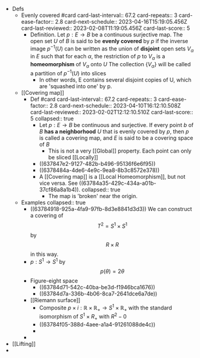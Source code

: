 - Defs
	- Evenly covered #card
	  card-last-interval:: 67.2
	  card-repeats:: 3
	  card-ease-factor:: 2.8
	  card-next-schedule:: 2023-04-16T15:19:05.456Z
	  card-last-reviewed:: 2023-02-08T11:19:05.456Z
	  card-last-score:: 5
		- Definition. Let $p : E \rightarrow B$ be a continuous surjective map. The open set $U$ of $B$ is said to be **evenly covered** by $p$ if the inverse image $p^{-1}(U)$ can be written as the union of **disjoint** open sets $V_\alpha$ in $E$ such that for each $\alpha$, the restriction of $p$ to $V_\alpha$ is a **homeomorphism** of $V_\alpha$ onto $U$ The collection $\left\{V_\alpha\right\}$ will be called a partition of $p^{-1}(U)$ into slices
			- In other words, E contains several disjoint copies of U, which are 'squashed into one' by p.
	- [[Covering map]]
		- Def #card
		  card-last-interval:: 67.2
		  card-repeats:: 3
		  card-ease-factor:: 2.8
		  card-next-schedule:: 2023-04-10T16:12:10.508Z
		  card-last-reviewed:: 2023-02-02T12:12:10.510Z
		  card-last-score:: 5
		  collapsed:: true
			- Let $p: E \rightarrow B$ be continuous and surjective. If every point $b$ of $B$ **has a neighborhood** $U$ that is evenly covered by $p$, then $p$ is called a covering map, and $E$ is said to be a covering space of $B$
				- This is not a very [[Global]] property. Each point can only be sliced [[Locally]]
			- ((637847e2-9127-482b-b496-95136f6e6f95))
			- ((6378484a-4de6-4e9c-9ea8-8b3c8572e378))
			- A [[Covering map]] is a [[Local Homeomorphism]], but not vice versa. See ((63784a35-429c-434a-a01b-37cf86a8a1b4)).
			  collapsed:: true
				- The map is 'broken' near the origin.
	- Examples
	  collapsed:: true
		- ((63784918-925a-4fa9-97fb-8d3e8841d3d3))
		  We can construct a covering of $$T^2=S^1\times S^1$$ by $$R\times R$$ in this way.
		- $p:S^1\to S^1$ by $$p(\theta)=2\theta$$
		- Figure-eight space
			- ((63784d71-542c-40ba-be3d-f1946bca1676))
			- ((63784d7a-336b-4b06-8ca7-2641dce6a7de))
		- [[Riemann surface]]
			- Composite $p \times i: \mathbb{R} \times \mathbb{R}_{+} \longrightarrow S^1 \times \mathbb{R}_{+}$ with the standard isomorphism of $S^1\times R_+$ with $R^2-0$
			- ((63784f05-388d-4aee-a1a4-91261088de4c))
			-
		-
- [[Lifting]]
-